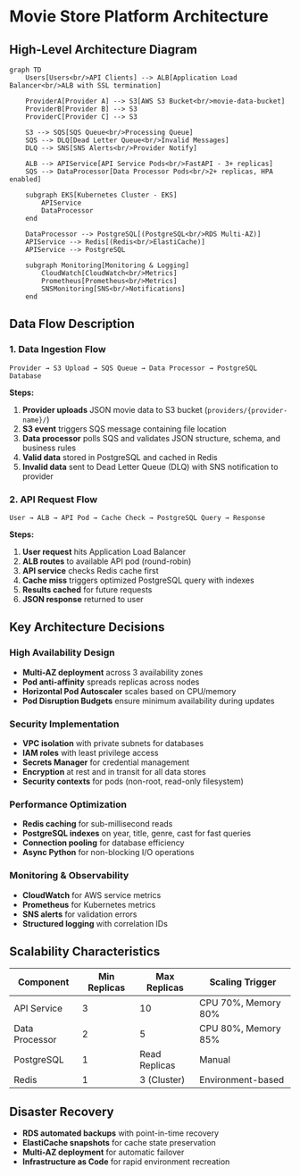 # Movie Store Platform Architecture

## High-Level Architecture Diagram

```mermaid
graph TD
    Users[Users<br/>API Clients] --> ALB[Application Load Balancer<br/>ALB with SSL termination]
    
    ProviderA[Provider A] --> S3[AWS S3 Bucket<br/>movie-data-bucket]
    ProviderB[Provider B] --> S3
    ProviderC[Provider C] --> S3
    
    S3 --> SQS[SQS Queue<br/>Processing Queue]
    SQS --> DLQ[Dead Letter Queue<br/>Invalid Messages]
    DLQ --> SNS[SNS Alerts<br/>Provider Notify]
    
    ALB --> APIService[API Service Pods<br/>FastAPI - 3+ replicas]
    SQS --> DataProcessor[Data Processor Pods<br/>2+ replicas, HPA enabled]
    
    subgraph EKS[Kubernetes Cluster - EKS]
        APIService
        DataProcessor
    end
    
    DataProcessor --> PostgreSQL[(PostgreSQL<br/>RDS Multi-AZ)]
    APIService --> Redis[(Redis<br/>ElastiCache)]
    APIService --> PostgreSQL
    
    subgraph Monitoring[Monitoring & Logging]
        CloudWatch[CloudWatch<br/>Metrics]
        Prometheus[Prometheus<br/>Metrics]
        SNSMonitoring[SNS<br/>Notifications]
    end
```

## Data Flow Description

### 1. Data Ingestion Flow
```
Provider → S3 Upload → SQS Queue → Data Processor → PostgreSQL Database
```

**Steps:**
1. **Provider uploads** JSON movie data to S3 bucket (`providers/{provider-name}/`)
2. **S3 event** triggers SQS message containing file location
3. **Data processor** polls SQS and validates JSON structure, schema, and business rules
4. **Valid data** stored in PostgreSQL and cached in Redis
5. **Invalid data** sent to Dead Letter Queue (DLQ) with SNS notification to provider

### 2. API Request Flow
```
User → ALB → API Pod → Cache Check → PostgreSQL Query → Response
```

**Steps:**
1. **User request** hits Application Load Balancer
2. **ALB routes** to available API pod (round-robin)
3. **API service** checks Redis cache first
4. **Cache miss** triggers optimized PostgreSQL query with indexes
5. **Results cached** for future requests
6. **JSON response** returned to user

## Key Architecture Decisions

### **High Availability Design**
- **Multi-AZ deployment** across 3 availability zones
- **Pod anti-affinity** spreads replicas across nodes
- **Horizontal Pod Autoscaler** scales based on CPU/memory
- **Pod Disruption Budgets** ensure minimum availability during updates

### **Security Implementation**
- **VPC isolation** with private subnets for databases
- **IAM roles** with least privilege access
- **Secrets Manager** for credential management
- **Encryption** at rest and in transit for all data stores
- **Security contexts** for pods (non-root, read-only filesystem)

### **Performance Optimization**
- **Redis caching** for sub-millisecond reads
- **PostgreSQL indexes** on year, title, genre, cast for fast queries
- **Connection pooling** for database efficiency
- **Async Python** for non-blocking I/O operations

### **Monitoring & Observability**
- **CloudWatch** for AWS service metrics
- **Prometheus** for Kubernetes metrics
- **SNS alerts** for validation errors
- **Structured logging** with correlation IDs

## Scalability Characteristics

| Component | Min Replicas | Max Replicas | Scaling Trigger |
|-----------|-------------|-------------|-----------------|
| API Service | 3 | 10 | CPU 70%, Memory 80% |
| Data Processor | 2 | 5 | CPU 80%, Memory 85% |
| PostgreSQL | 1 | Read Replicas | Manual |
| Redis | 1 | 3 (Cluster) | Environment-based |

## Disaster Recovery

- **RDS automated backups** with point-in-time recovery
- **ElastiCache snapshots** for cache state preservation  
- **Multi-AZ deployment** for automatic failover
- **Infrastructure as Code** for rapid environment recreation

